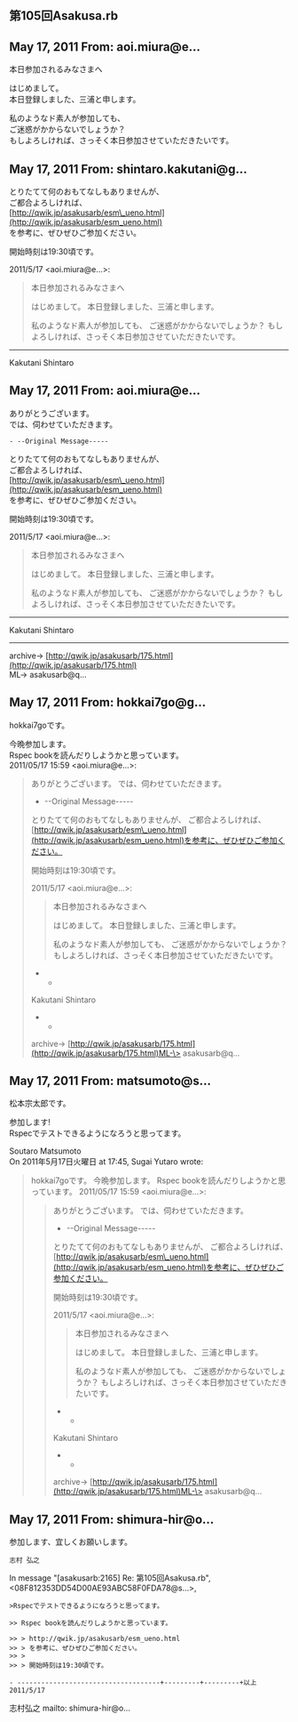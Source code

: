 ## 第105回Asakusa.rb

## May 17, 2011 From: aoi.miura@e...

本日参加されるみなさまへ

はじめまして。  
本日登録しました、三浦と申します。

私のようなド素人が参加しても、  
ご迷惑がかからないでしょうか？  
もしよろしければ、さっそく本日参加させていただきたいです。

## May 17, 2011 From: shintaro.kakutani@g...

とりたてて何のおもてなしもありませんが、  
ご都合よろしければ、  
[http://qwik.jp/asakusarb/esm\_ueno.html](http://qwik.jp/asakusarb/esm_ueno.html)  
を参考に、ぜひぜひご参加ください。

開始時刻は19:30頃です。

2011/5/17 \<aoi.miura@e...\>:

> 本日参加されるみなさまへ
> 
> はじめまして。 本日登録しました、三浦と申します。
> 
> 私のようなド素人が参加しても、 ご迷惑がかからないでしょうか？ もしよろしければ、さっそく本日参加させていただきたいです。
* * *

Kakutani Shintaro

## May 17, 2011 From: aoi.miura@e...

ありがとうございます。  
では、伺わせていただきます。

    - --Original Message-----

とりたてて何のおもてなしもありませんが、  
ご都合よろしければ、  
[http://qwik.jp/asakusarb/esm\_ueno.html](http://qwik.jp/asakusarb/esm_ueno.html)  
を参考に、ぜひぜひご参加ください。

開始時刻は19:30頃です。

2011/5/17 \<aoi.miura@e...\>:

> 本日参加されるみなさまへ
> 
> はじめまして。 本日登録しました、三浦と申します。
> 
> 私のようなド素人が参加しても、 ご迷惑がかからないでしょうか？ もしよろしければ、さっそく本日参加させていただきたいです。
* * *

Kakutani Shintaro

* * *

archive-\> [http://qwik.jp/asakusarb/175.html](http://qwik.jp/asakusarb/175.html)   
ML-\> asakusarb@q...

## May 17, 2011 From: hokkai7go@g...

hokkai7goです。

今晩参加します。  
Rspec bookを読んだりしようかと思っています。  
2011/05/17 15:59 \<aoi.miura@e...\>:

> ありがとうございます。 では、伺わせていただきます。
> 
> - --Original Message-----
> 
> とりたてて何のおもてなしもありませんが、 ご都合よろしければ、[http://qwik.jp/asakusarb/esm\_ueno.html](http://qwik.jp/asakusarb/esm_ueno.html)を参考に、ぜひぜひご参加ください。
> 
> 開始時刻は19:30頃です。
> 
> 2011/5/17 \<aoi.miura@e...\>:
> 
> > 本日参加されるみなさまへ
> > 
> > はじめまして。 本日登録しました、三浦と申します。
> > 
> > 私のようなド素人が参加しても、 ご迷惑がかからないでしょうか？ もしよろしければ、さっそく本日参加させていただきたいです。
> - -
> 
> Kakutani Shintaro
> 
> - -
> 
> archive-\> [http://qwik.jp/asakusarb/175.html](http://qwik.jp/asakusarb/175.html)ML-\> asakusarb@q...
## May 17, 2011 From: matsumoto@s...

松本宗太郎です。

参加します!  
Rspecでテストできるようになろうと思ってます。

Soutaro Matsumoto  
On 2011年5月17日火曜日 at 17:45, Sugai Yutaro wrote:

> hokkai7goです。 今晩参加します。 Rspec bookを読んだりしようかと思っています。 2011/05/17 15:59 \<aoi.miura@e...\>:
> 
> > ありがとうございます。 では、伺わせていただきます。
> > 
> > - --Original Message-----
> > 
> > とりたてて何のおもてなしもありませんが、 ご都合よろしければ、[http://qwik.jp/asakusarb/esm\_ueno.html](http://qwik.jp/asakusarb/esm_ueno.html)を参考に、ぜひぜひご参加ください。
> > 
> > 開始時刻は19:30頃です。
> > 
> > 2011/5/17 \<aoi.miura@e...\>:
> > 
> > > 本日参加されるみなさまへ
> > > 
> > > はじめまして。 本日登録しました、三浦と申します。
> > > 
> > > 私のようなド素人が参加しても、 ご迷惑がかからないでしょうか？ もしよろしければ、さっそく本日参加させていただきたいです。
> > - -
> > 
> > Kakutani Shintaro
> > 
> > - -
> > 
> > archive-\> [http://qwik.jp/asakusarb/175.html](http://qwik.jp/asakusarb/175.html)ML-\> asakusarb@q...
## May 17, 2011 From: shimura-hir@o...

参加します、宜しくお願いします。

    志村 弘之

In message "[asakusarb:2165] Re: 第105回Asakusa.rb",   
\<08F812353DD54D00AE93ABC58F0FDA78@s...\>,

    >Rspecでテストできるようになろうと思ってます。

    >> Rspec bookを読んだりしようかと思っています。

    >> > http://qwik.jp/asakusarb/esm_ueno.html
    >> > を参考に、ぜひぜひご参加ください。
    >> > 
    >> > 開始時刻は19:30頃です。

    - ------------------------------------+---------+---------+以上 2011/5/17

志村弘之 mailto: shimura-hir@o...

